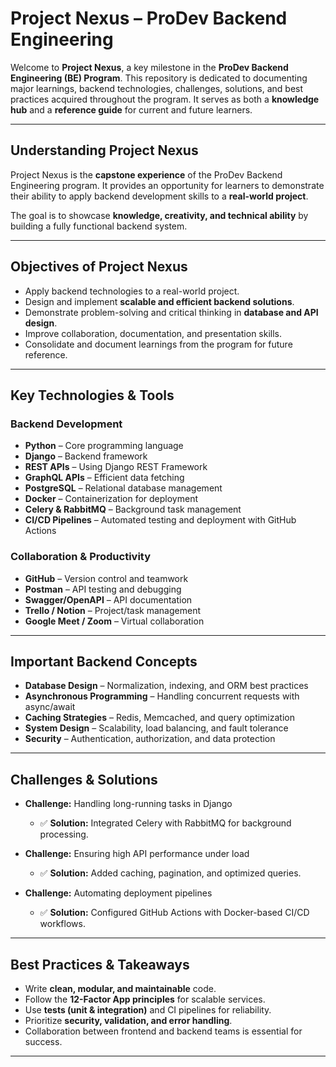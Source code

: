 # Project Nexus – ProDev Backend Engineering

Welcome to **Project Nexus**, a key milestone in the **ProDev Backend Engineering (BE) Program**.
This repository is dedicated to documenting major learnings, backend technologies, challenges, solutions, and best practices acquired throughout the program.
It serves as both a **knowledge hub** and a **reference guide** for current and future learners.

---

## Understanding Project Nexus

Project Nexus is the **capstone experience** of the ProDev Backend Engineering program.
It provides an opportunity for learners to demonstrate their ability to apply backend development skills to a **real-world project**.

The goal is to showcase **knowledge, creativity, and technical ability** by building a fully functional backend system.

---

## Objectives of Project Nexus

- Apply backend technologies to a real-world project.
- Design and implement **scalable and efficient backend solutions**.
- Demonstrate problem-solving and critical thinking in **database and API design**.
- Improve collaboration, documentation, and presentation skills.
- Consolidate and document learnings from the program for future reference.

---

## Key Technologies & Tools

### Backend Development

- **Python** – Core programming language
- **Django** – Backend framework
- **REST APIs** – Using Django REST Framework
- **GraphQL APIs** – Efficient data fetching
- **PostgreSQL** – Relational database management
- **Docker** – Containerization for deployment
- **Celery & RabbitMQ** – Background task management
- **CI/CD Pipelines** – Automated testing and deployment with GitHub Actions

### Collaboration & Productivity

- **GitHub** – Version control and teamwork
- **Postman** – API testing and debugging
- **Swagger/OpenAPI** – API documentation
- **Trello / Notion** – Project/task management
- **Google Meet / Zoom** – Virtual collaboration

---

## Important Backend Concepts

- **Database Design** – Normalization, indexing, and ORM best practices
- **Asynchronous Programming** – Handling concurrent requests with async/await
- **Caching Strategies** – Redis, Memcached, and query optimization
- **System Design** – Scalability, load balancing, and fault tolerance
- **Security** – Authentication, authorization, and data protection

---

## Challenges & Solutions

- **Challenge:** Handling long-running tasks in Django

  - ✅ **Solution:** Integrated Celery with RabbitMQ for background processing.
- **Challenge:** Ensuring high API performance under load

  - ✅ **Solution:** Added caching, pagination, and optimized queries.
- **Challenge:** Automating deployment pipelines

  - ✅ **Solution:** Configured GitHub Actions with Docker-based CI/CD workflows.

---

## Best Practices & Takeaways

- Write **clean, modular, and maintainable** code.
- Follow the **12-Factor App principles** for scalable services.
- Use **tests (unit & integration)** and CI pipelines for reliability.
- Prioritize **security, validation, and error handling**.
- Collaboration between frontend and backend teams is essential for success.

---
